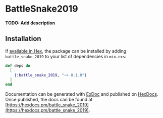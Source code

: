 # BattleSnake2019

**TODO: Add description**

## Installation

If [available in Hex](https://hex.pm/docs/publish), the package can be installed
by adding `battle_snake_2019` to your list of dependencies in `mix.exs`:

```elixir
def deps do
  [
    {:battle_snake_2019, "~> 0.1.0"}
  ]
end
```

Documentation can be generated with [ExDoc](https://github.com/elixir-lang/ex_doc)
and published on [HexDocs](https://hexdocs.pm). Once published, the docs can
be found at [https://hexdocs.pm/battle_snake_2019](https://hexdocs.pm/battle_snake_2019).


